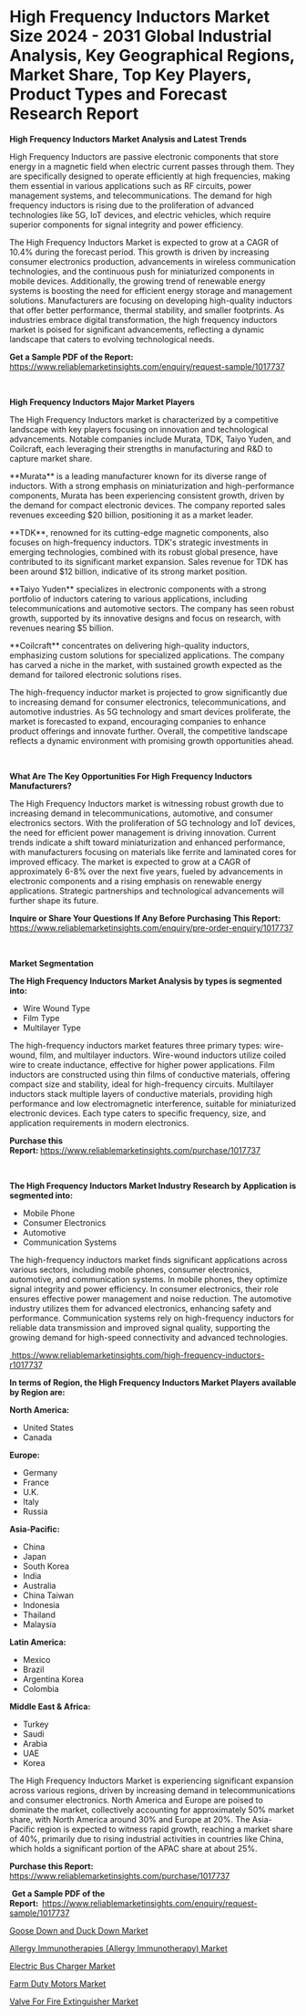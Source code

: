<p><h1>High Frequency Inductors Market Size 2024 - 2031 Global Industrial Analysis, Key Geographical Regions, Market Share, Top Key Players, Product Types and Forecast Research Report</h1></p><p><strong>High Frequency Inductors Market Analysis and Latest Trends</strong></p>
<p><p>High Frequency Inductors are passive electronic components that store energy in a magnetic field when electric current passes through them. They are specifically designed to operate efficiently at high frequencies, making them essential in various applications such as RF circuits, power management systems, and telecommunications. The demand for high frequency inductors is rising due to the proliferation of advanced technologies like 5G, IoT devices, and electric vehicles, which require superior components for signal integrity and power efficiency.</p><p>The High Frequency Inductors Market is expected to grow at a CAGR of 10.4% during the forecast period. This growth is driven by increasing consumer electronics production, advancements in wireless communication technologies, and the continuous push for miniaturized components in mobile devices. Additionally, the growing trend of renewable energy systems is boosting the need for efficient energy storage and management solutions. Manufacturers are focusing on developing high-quality inductors that offer better performance, thermal stability, and smaller footprints. As industries embrace digital transformation, the high frequency inductors market is poised for significant advancements, reflecting a dynamic landscape that caters to evolving technological needs.</p></p>
<p><strong>Get a Sample PDF of the Report:&nbsp;</strong> <a href="https://www.reliablemarketinsights.com/enquiry/request-sample/1017737">https://www.reliablemarketinsights.com/enquiry/request-sample/1017737</a></p>
<p>&nbsp;</p>
<p><strong>High Frequency Inductors Major Market Players</strong></p>
<p><p>The High Frequency Inductors market is characterized by a competitive landscape with key players focusing on innovation and technological advancements. Notable companies include Murata, TDK, Taiyo Yuden, and Coilcraft, each leveraging their strengths in manufacturing and R&D to capture market share.</p><p>**Murata** is a leading manufacturer known for its diverse range of inductors. With a strong emphasis on miniaturization and high-performance components, Murata has been experiencing consistent growth, driven by the demand for compact electronic devices. The company reported sales revenues exceeding $20 billion, positioning it as a market leader.</p><p>**TDK**, renowned for its cutting-edge magnetic components, also focuses on high-frequency inductors. TDK's strategic investments in emerging technologies, combined with its robust global presence, have contributed to its significant market expansion. Sales revenue for TDK has been around $12 billion, indicative of its strong market position.</p><p>**Taiyo Yuden** specializes in electronic components with a strong portfolio of inductors catering to various applications, including telecommunications and automotive sectors. The company has seen robust growth, supported by its innovative designs and focus on research, with revenues nearing $5 billion.</p><p>**Coilcraft** concentrates on delivering high-quality inductors, emphasizing custom solutions for specialized applications. The company has carved a niche in the market, with sustained growth expected as the demand for tailored electronic solutions rises.</p><p>The high-frequency inductor market is projected to grow significantly due to increasing demand for consumer electronics, telecommunications, and automotive industries. As 5G technology and smart devices proliferate, the market is forecasted to expand, encouraging companies to enhance product offerings and innovate further. Overall, the competitive landscape reflects a dynamic environment with promising growth opportunities ahead.</p></p>
<p>&nbsp;</p>
<p><strong>What Are The Key Opportunities For High Frequency Inductors Manufacturers?</strong></p>
<p><p>The High Frequency Inductors market is witnessing robust growth due to increasing demand in telecommunications, automotive, and consumer electronics sectors. With the proliferation of 5G technology and IoT devices, the need for efficient power management is driving innovation. Current trends indicate a shift toward miniaturization and enhanced performance, with manufacturers focusing on materials like ferrite and laminated cores for improved efficacy. The market is expected to grow at a CAGR of approximately 6-8% over the next five years, fueled by advancements in electronic components and a rising emphasis on renewable energy applications. Strategic partnerships and technological advancements will further shape its future.</p></p>
<p><strong>Inquire or Share Your Questions If Any Before Purchasing This Report:</strong> <a href="https://www.reliablemarketinsights.com/enquiry/pre-order-enquiry/1017737">https://www.reliablemarketinsights.com/enquiry/pre-order-enquiry/1017737</a></p>
<p>&nbsp;</p>
<p><strong>Market Segmentation</strong></p>
<p><strong>The High Frequency Inductors Market Analysis by types is segmented into:</strong></p>
<p><ul><li>Wire Wound Type</li><li>Film Type</li><li>Multilayer Type</li></ul></p>
<p><p>The high-frequency inductors market features three primary types: wire-wound, film, and multilayer inductors. Wire-wound inductors utilize coiled wire to create inductance, effective for higher power applications. Film inductors are constructed using thin films of conductive materials, offering compact size and stability, ideal for high-frequency circuits. Multilayer inductors stack multiple layers of conductive materials, providing high performance and low electromagnetic interference, suitable for miniaturized electronic devices. Each type caters to specific frequency, size, and application requirements in modern electronics.</p></p>
<p><strong>Purchase this Report:&nbsp;</strong><a href="https://www.reliablemarketinsights.com/purchase/1017737">https://www.reliablemarketinsights.com/purchase/1017737</a></p>
<p>&nbsp;</p>
<p><strong>The High Frequency Inductors Market Industry Research by Application is segmented into:</strong></p>
<p><ul><li>Mobile Phone</li><li>Consumer Electronics</li><li>Automotive</li><li>Communication Systems</li></ul></p>
<p><p>The high-frequency inductors market finds significant applications across various sectors, including mobile phones, consumer electronics, automotive, and communication systems. In mobile phones, they optimize signal integrity and power efficiency. In consumer electronics, their role ensures effective power management and noise reduction. The automotive industry utilizes them for advanced electronics, enhancing safety and performance. Communication systems rely on high-frequency inductors for reliable data transmission and improved signal quality, supporting the growing demand for high-speed connectivity and advanced technologies.</p></p>
<p><a href="https://www.reliablemarketinsights.com/high-frequency-inductors-r1017737">&nbsp;https://www.reliablemarketinsights.com/high-frequency-inductors-r1017737</a></p>
<p><strong>In terms of Region, the High Frequency Inductors Market Players available by Region are:</strong></p>
<p>
    <p> <strong> North America: </strong>
        <ul>
            <li>United States</li>
            <li>Canada</li>
        </ul>
        </p> 
    <p> <strong> Europe: </strong>
        <ul>
            <li>Germany</li>
            <li>France</li>
            <li>U.K.</li>
            <li>Italy</li>
            <li>Russia</li>
        </ul>
        </p> 
    <p> <strong> Asia-Pacific: </strong>
        <ul>
            <li>China</li>
            <li>Japan</li>
            <li>South Korea</li>
            <li>India</li>
            <li>Australia</li>
            <li>China Taiwan</li>
            <li>Indonesia</li>
            <li>Thailand</li>
            <li>Malaysia</li>
        </ul>
        </p> 
    <p> <strong> Latin America: </strong>
        <ul>
            <li>Mexico</li>
            <li>Brazil</li>
            <li>Argentina Korea</li>
            <li>Colombia</li>
        </ul>
        </p> 
    <p> <strong> Middle East & Africa: </strong>
        <ul>
            <li>Turkey</li>
            <li>Saudi</li>
            <li>Arabia</li>
            <li>UAE</li>
            <li>Korea</li>
        </ul>
    </p>
    </p>
<p><p>The High Frequency Inductors Market is experiencing significant expansion across various regions, driven by increasing demand in telecommunications and consumer electronics. North America and Europe are poised to dominate the market, collectively accounting for approximately 50% market share, with North America around 30% and Europe at 20%. The Asia-Pacific region is expected to witness rapid growth, reaching a market share of 40%, primarily due to rising industrial activities in countries like China, which holds a significant portion of the APAC share at about 25%.</p></p>
<p><strong>Purchase this Report: </strong><a href="https://www.reliablemarketinsights.com/purchase/1017737">https://www.reliablemarketinsights.com/purchase/1017737</a></p>
<p>&nbsp;<strong>Get a Sample PDF of the Report:&nbsp;&nbsp;</strong><a href="https://www.reliablemarketinsights.com/enquiry/request-sample/1017737">https://www.reliablemarketinsights.com/enquiry/request-sample/1017737</a></p>
<p><strong></strong></p>
<p><p><a href="https://issuu.com/reportprime-2/docs/goose-down-and-duck-down-market-siz_3099247a7ff014">Goose Down and Duck Down Market</a></p><p><a href="https://github.com/julyju69/Market-Research-Report-List-5/blob/main/allergy-immunotherapies-allergy-immunotherapy-market.md">Allergy Immunotherapies (Allergy Immunotherapy) Market</a></p><p><a href="https://www.linkedin.com/pulse/emerging-electric-bus-charger-market-opportunities-analysis-xcxrc?trackingId=zhCWlkSTQXmGsvl0yLbGjQ%3D%3D">Electric Bus Charger Market</a></p><p><a href="https://www.linkedin.com/pulse/global-farm-duty-motors-market-trends-analysis-future-growth-gfb5f?trackingId=XZxKDn5HReSobBG3ALoL%2BA%3D%3D">Farm Duty Motors Market</a></p><p><a href="https://medium.com/@salennagilmor/the-global-valve-for-fire-extinguisher-market-identifies-drivers-restraints-opportunities-and-5291c8c9c7d1">Valve For Fire Extinguisher Market</a></p></p>
